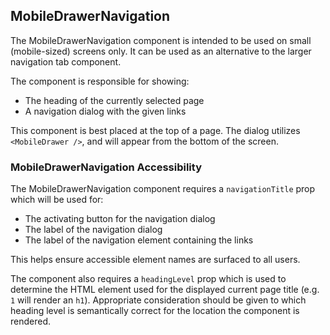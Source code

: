 ## MobileDrawerNavigation

The MobileDrawerNavigation component is intended to be used on small
(mobile-sized) screens only. It can be used as an alternative to the larger
navigation tab component.

The component is responsible for showing:

- The heading of the currently selected page
- A navigation dialog with the given links

This component is best placed at the top of a page. The dialog utilizes
`<MobileDrawer />`, and will appear from the bottom of the screen.

### MobileDrawerNavigation Accessibility

The MobileDrawerNavigation component requires a `navigationTitle` prop which
will be used for:

- The activating button for the navigation dialog
- The label of the navigation dialog
- The label of the navigation element containing the links

This helps ensure accessible element names are surfaced to all users.

The component also requires a `headingLevel` prop which is used to determine the
HTML element used for the displayed current page title (e.g. `1` will render an
`h1`). Appropriate consideration should be given to which heading level is
semantically correct for the location the component is rendered.
